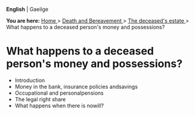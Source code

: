 **English** |  Gaeilge 

**You are here:** [ Home ](/en/) > [ Death and Bereavement ](/en/death/) > [
The deceased's estate ](/en/death/the-deceaseds-estate/) > What happens to a
deceased person's money and possessions?

#  What happens to a deceased person's money and possessions?

  * Introduction 
  * Money in the bank, insurance policies andsavings 
  * Occupational and personalpensions 
  * The legal right share 
  * What happens when there is nowill? 
